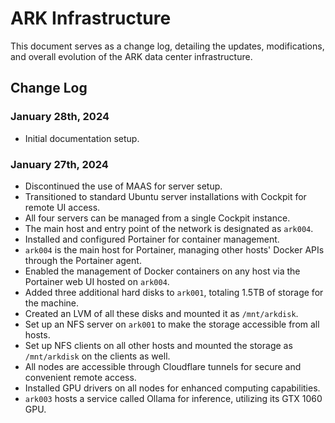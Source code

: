 # ARK Infrastructure

This document serves as a change log, detailing the updates, modifications, and overall evolution of the ARK data center infrastructure.

## Change Log

### January 28th, 2024
  - Initial documentation setup.

### January 27th, 2024
  - Discontinued the use of MAAS for server setup.
  - Transitioned to standard Ubuntu server installations with Cockpit for remote UI access.
  - All four servers can be managed from a single Cockpit instance.
  - The main host and entry point of the network is designated as `ark004`.
  - Installed and configured Portainer for container management.
  - `ark004` is the main host for Portainer, managing other hosts' Docker APIs through the Portainer agent.
  - Enabled the management of Docker containers on any host via the Portainer web UI hosted on `ark004`.
  - Added three additional hard disks to `ark001`, totaling 1.5TB of storage for the machine.
  - Created an LVM of all these disks and mounted it as `/mnt/arkdisk`.
  - Set up an NFS server on `ark001` to make the storage accessible from all hosts.
  - Set up NFS clients on all other hosts and mounted the storage as `/mnt/arkdisk` on the clients as well.
  - All nodes are accessible through Cloudflare tunnels for secure and convenient remote access.
  - Installed GPU drivers on all nodes for enhanced computing capabilities.
  - `ark003` hosts a service called Ollama for inference, utilizing its GTX 1060 GPU.
